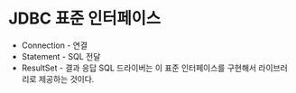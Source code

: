 # JDBC 표준 인터페이스
- Connection - 연결
- Statement - SQL 전달
- ResultSet - 결과 응답
SQL 드라이버는 이 표준 인터페이스를 구현해서 라이브러리로 제공하는 것이다.


